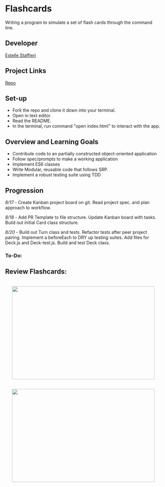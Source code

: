 # Flashcards
Writing a program to simulate a set of flash cards through the command line.

## Developer
[Estelle Staffieri](https://github.com/Estaffieri)

## Project Links
[Repo](https://github.com/Estaffieri/flashcards)

## Set-up
- Fork the repo and clone it down into your terminal.
- Open in text editor.
- Read the README.
- In the terminal, run command "open index.html" to interact with the app.

## Overview and Learning Goals
- Contribute code to an partially constructed object-oriented application
- Follow spec/prompts to make a working application
- Implement ES6 classes
- Write Modular, reusable code that follows SRP.
- Implement a robust testing suite using TDD

## Progression
*8/17* - Create Kanban project board on git. Read project spec. and plan approach to workflow.

*8/18* - Add PR Template to file structure.  Update Kanban board with tasks. Build out initial Card class structure.

*8/20* - Build out Turn class and tests. Refactor tests after peer project pairing. Implement a beforeEach to DRY up testing suites. Add files for Deck.js and Deck-test.js. Build and test Deck class.

### To-Do:

## Review Flashcards:

<p align="center"></br>
  <img width="460" height="300" src="" alt="">
</p>

<p align="center"></br>
  <img width="460" height="300" src="" alt="">
</p>
